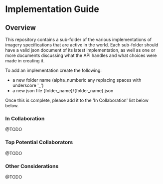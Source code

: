 # Implementation Guide

## Overview

This repository contains a sub-folder of the various implementations of imagery specifications that are active in the world. Each sub-folder should
have a valid json document of its latest implementation, as well as one or more documents discussing
what the API handles and what choices were made in creating it. 

To add an implementation create the following:

* a new folder name (alpha_numberic any replacing spaces with underscore '_') 
* a new json file {folder_name}/{folder_name}.json

Once this is complete, please  add it to the 'In Collaboration' list below
below.

### In Collaboration

@TODO

### Top Potential Collaborators

@TODO

### Other Considerations

@TODO
